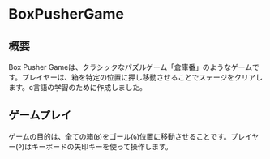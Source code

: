 # BoxPusherGame

## 概要
Box Pusher Gameは、クラシックなパズルゲーム「倉庫番」のようなゲームです。プレイヤーは、箱を特定の位置に押し移動させることでステージをクリアします。c言語の学習のために作成しました。

## ゲームプレイ
ゲームの目的は、全ての箱(`B`)をゴール(`G`)位置に移動させることです。プレイヤー(`P`)はキーボードの矢印キーを使って操作します。
